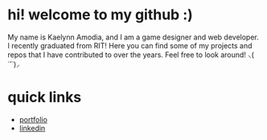 # hi! welcome to my github :)
My name is Kaelynn Amodia, and I am a game designer and web developer. I recently graduated from RIT! Here you can find some of my projects and repos that I have contributed to over the years. Feel free to look around! ⸜( ˙˘˙)⸝

# quick links
- [portfolio](nnyleak.netlify.app)
- [linkedin](https://www.linkedin.com/in/nnyleak/)

<!--
**nnyleak/nnyleak** is a ✨ _special_ ✨ repository because its `README.md` (this file) appears on your GitHub profile.

Here are some ideas to get you started:

- 🔭 I’m currently working on ...
- 🌱 I’m currently learning ...
- 👯 I’m looking to collaborate on ...
- 🤔 I’m looking for help with ...
- 💬 Ask me about ...
- 📫 How to reach me: ...
- 😄 Pronouns: ...
- ⚡ Fun fact: ...
-->
